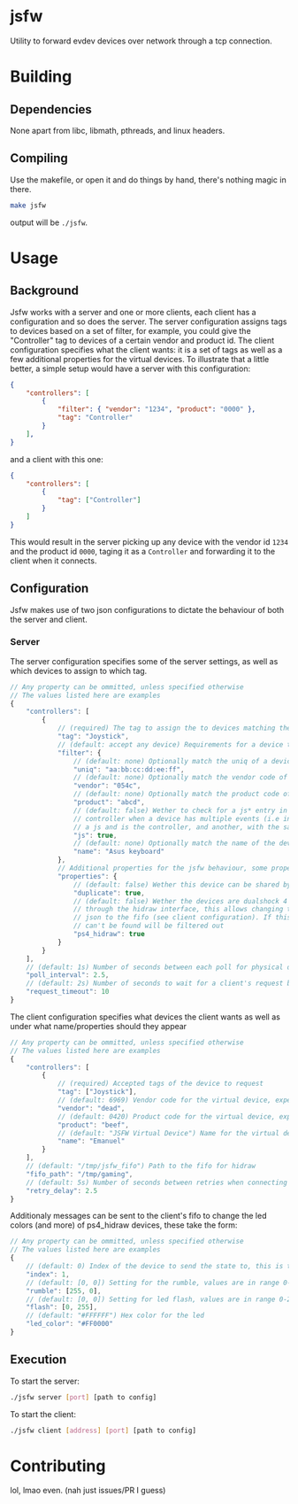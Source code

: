 # jsfw

Utility to forward evdev devices over network through a tcp connection.

# Building

## Dependencies

None apart from libc, libmath, pthreads, and linux headers.

## Compiling

Use the makefile, or open it and do things by hand, there's nothing magic in there.

```sh
make jsfw
```

output will be `./jsfw`.

# Usage

## Background

Jsfw works with a server and one or more clients, each client has a configuration and so does the server. The server configuration assigns tags to devices based on a set of filter, for example, you could give the "Controller" tag to devices of a certain vendor and product id. The client configuration specifies what the client wants: it is a set of tags as well as a few additional properties for the virtual devices. To illustrate that a little better, a simple setup would have a server with this configuration:

```json
{
    "controllers": [
        {
            "filter": { "vendor": "1234", "product": "0000" },
            "tag": "Controller"
        }
    ],
}
```

and a client with this one:

```json 
{
    "controllers": [
        {
            "tag": ["Controller"]
        }
    ]
}
```

This would result in the server picking up any device with the vendor id `1234` and the product id `0000`, taging it as a `Controller` and forwarding it to the client when it connects.

## Configuration

Jsfw makes use of two json configurations to dictate the behaviour of both the server and client.

### Server

The server configuration specifies some of the server settings, as well as which devices to assign to which tag.

```js
// Any property can be ommitted, unless specified otherwise
// The values listed here are examples
{
    "controllers": [
        {
            // (required) The tag to assign the to devices matching the filter
            "tag": "Joystick",
            // (default: accept any device) Requirements for a device to be assigned the tag
            "filter": {
                // (default: none) Optionally match the uniq of a device, expects a 17 long string of this form
                "uniq": "aa:bb:cc:dd:ee:ff",
                // (default: none) Optionally match the vendor code of the device, expects a 4 long hex string
                "vendor": "054c",
                // (default: none) Optionally match the product code of the device, expects a 4 long hex string
                "product": "abcd",
                // (default: false) Wether to check for a js* entry in the device tree, useful to match only the
                // controller when a device has multiple events (i.e in the case of a ps4 controller one device has
                // a js and is the controller, and another, with the same uniq/vendor/product, is the mouse and keyboard).
                "js": true,
                // (default: none) Optionally match the name of the device
                "name": "Asus keyboard"
            },
            // Additional properties for the jsfw behaviour, some properties may act as a filter.
            "properties": {
                // (default: false) Wether this device can be shared by multiple client
                "duplicate": true,
                // (default: false) Wether the devices are dualshock 4 controllers that can be controlled
                // through the hidraw interface, this allows changing the led colors from the client by writing
                // json to the fifo (see client configuration). If this is enabled, any device whose hidraw interface
                // can't be found will be filtered out
                "ps4_hidraw": true
            }
        }
    ],
    // (default: 1s) Number of seconds between each poll for physical devices
    "poll_interval": 2.5,
    // (default: 2s) Number of seconds to wait for a client's request before closing the connection
    "request_timeout": 10
}
```

The client configuration specifies what devices the client wants as well as under what name/properties should they appear

```js
// Any property can be ommitted, unless specified otherwise
// The values listed here are examples
{
    "controllers": [
        {
            // (required) Accepted tags of the device to request
            "tag": ["Joystick"],
            // (default: 6969) Vendor code for the virtual device, expects a 4 long hex string
            "vendor": "dead",
            // (default: 0420) Product code for the virtual device, expects a 4 long hex string
            "product": "beef",
            // (default: "JSFW Virtual Device") Name for the virtual device
            "name": "Emanuel"
        }
    ],
    // (default: "/tmp/jsfw_fifo") Path to the fifo for hidraw
    "fifo_path": "/tmp/gaming",
    // (default: 5s) Number of seconds between retries when connecting to the server
    "retry_delay": 2.5
}
```

Additionaly messages can be sent to the client's fifo to change the led colors (and more) of ps4\_hidraw devices, these take the form:

```js
// Any property can be ommitted, unless specified otherwise
// The values listed here are examples
{
    // (default: 0) Index of the device to send the state to, this is the index in the client configuration controllers list
    "index": 1,
    // (default: [0, 0]) Setting for the rumble, values are in range 0-255 first element is small rumble, second is big
    "rumble": [255, 0],
    // (default: [0, 0]) Setting for led flash, values are in range 0-255, first element is led on, second is led off
    "flash": [0, 255],
    // (default: "#FFFFFF") Hex color for the led
    "led_color": "#FF0000"
}
```

## Execution

To start the server:

```sh
./jsfw server [port] [path to config]
```

To start the client:

```sh
./jsfw client [address] [port] [path to config]
```

# Contributing

lol, lmao even. (nah just issues/PR I guess)
